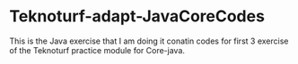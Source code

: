 # Teknoturf-adapt-JavaCoreCodes

This is the Java exercise that I am doing it conatin codes for first 3 exercise of the Teknoturf practice module for Core-java.
